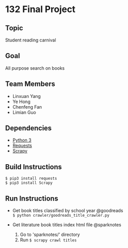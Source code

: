 # 132 Final Project

## Topic
Student reading carnival

## Goal
All purpose search on books

## Team Members 
- Linxuan Yang
- Ye Hong
- Chenfeng Fan 
- Limian Guo 

## Dependencies
- [Python 3](https://www.python.org/)
- [Requests](https://2.python-requests.org//en/master/)
- [Scrapy](https://docs.scrapy.org/en/latest/)

## Build Instructions
```$ pip3 install requests```  
```$ pip3 install Scrapy```

## Run Instructions
- Get book titles classified by school year @goodreads  
```$ python crawler/goodreads_title_crawler.py```

- Get literature book titles index html file @sparknotes  
    1. Go to 'sparknotes/' directory
    2. Run ```$ scrapy crawl titles```
